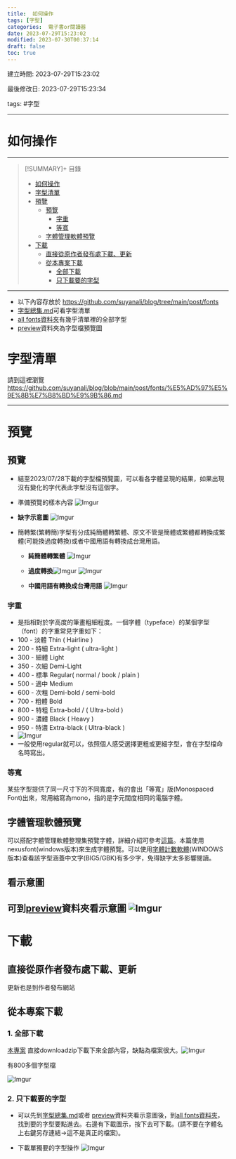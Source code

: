 ```yaml
---
title:  如何操作
tags: [字型]
categories:  電子書or閱讀器
date: 2023-07-29T15:23:02
modified: 2023-07-30T00:37:14
draft: false
toc: true
---
```


建立時間: 2023-07-29T15:23:02

最後修改日: 2023-07-29T15:23:34

tags:  #字型

---
# 如何操作

---
>[!SUMMARY]+ 目錄
>- [如何操作](如何操作.md#如何操作)
>- [字型清單](如何操作.md#字型清單)
>- [預覽](如何操作.md#預覽)
>    - [預覽](如何操作.md#預覽)
>        - [字重](如何操作.md#字重)
>        - [等寬](如何操作.md#等寬)
>    - [字體管理軟體預覽](如何操作.md#字體管理軟體預覽)
>- [下載](如何操作.md#下載)
>    - [直接從原作者發布處下載、更新](如何操作.md#直接從原作者發布處下載、更新)
>    - [從本專案下載](如何操作.md#從本專案下載)
>        - [全部下載](如何操作.md#全部下載)
>        - [只下載要的字型](如何操作.md#只下載要的字型)



---
- 以下內容存放於 https://github.com/suyanali/blog/tree/main/post/fonts
- [字型總集.md](https://github.com/suyanali/blog/blob/main/post/fonts/%E5%AD%97%E5%9E%8B%E7%B8%BD%E9%9B%86.md)可看字型清單
- [all fonts資料夾](https://github.com/suyanali/blog/tree/main/post/fonts/All%20fonts)有幾乎清單裡的全部字型
- [preview](https://github.com/suyanali/blog/tree/main/post/fonts/preview)資料夾為字型檔預覽圖
# 字型清單
請到這裡瀏覽
https://github.com/suyanali/blog/blob/main/post/fonts/%E5%AD%97%E5%9E%8B%E7%B8%BD%E9%9B%86.md

---

# 預覽

## 預覽
- 結至2023/07/28下載的字型檔預覽圖，可以看各字體呈現的結果，如果出現沒有變化的字代表此字型沒有這個字。
- 準備預覽的樣本內容
 ![Imgur](https://i.imgur.com/i07CDRw.png)

- **缺字示意圖**
 ![Imgur](https://i.imgur.com/JIBqcRJ.png)

- 簡轉繁(繁轉簡)字型有分成純簡體轉繁體、原文不管是簡體或繁體都轉換成繁體(可能換過度轉換)或者中國用語有轉換成台灣用語。
	- **純簡體轉繁體** ![Imgur](https://i.imgur.com/Gh1yneu.png)
	
	 - **過度轉換**![Imgur](https://i.imgur.com/fbFYasF.png) 	![Imgur](https://i.imgur.com/EoSmpG8.png)
	
	- **中國用語有轉換成台灣用語** 	![Imgur](https://i.imgur.com/NxLJEM1.png)

### 字重
- 是指相對於字高度的筆畫粗細程度。一個字體（typeface）的某個字型（font）的字重常見字重如下：
- 100 - 淡體 Thin ( Hairline )
- 200 - 特細 Extra-light ( ultra-light )
- 300 - 細體 Light
- 350 - 次細 Demi-Light
- 400 - 標準 Regular( normal / book / plain )
- 500 - 適中 Medium
- 600 - 次粗 Demi-bold / semi-bold
- 700 - 粗體 Bold
- 800 - 特粗 Extra-bold / ( Ultra-bold )
- 900 - 濃體 Black ( Heavy )
- 950 - 特濃 Extra-black ( Ultra-black )
- ![Imgur](https://i.imgur.com/8apyzhb.png)
- 一般使用regular就可以，依照個人感受選擇更粗或更細字型，會在字型檔命名時寫出。
### 等寬
某些字型提供了同一尺寸下的不同寬度，有的會出「等寬」版(Monospaced Font)出來，常用縮寫為mono，指的是字元闊度相同的電腦字體。

## 字體管理軟體預覽
可以搭配字體管理軟體整理集預覽字體，詳細介紹可參考[這篇](https://tw.eagle.cool/blog/post/font-management-software)。本篇使用nexusfont(windows版本)來生成字體預覽。可以使用[字體計數軟體](https://github.com/NightFurySL2001/CJK-character-count)(WINDOWS版本)查看該字型涵蓋中文字(BIG5/GBK)有多少字，免得缺字太多影響閱讀。
## 看示意圖
可到[preview](https://github.com/suyanali/blog/tree/main/post/fonts/preview)資料夾看示意圖 ![Imgur](https://imgur.com/VnLgmpx.gif)
---



# 下載

## 直接從原作者發布處下載、更新
更新也是到作者發布網站



## 從本專案下載

### 1. 全部下載
[本專案](https://github.com/suyanali/blog/tree/main) 直接downloadzip下載下來全部內容，缺點為檔案很大。![Imgur](https://i.imgur.com/lP8lRH4.png)

有800多個字型檔

![Imgur](https://i.imgur.com/ZU2eZhM.png)


### 2. 只下載要的字型
- 可以先到[字型總集.md](https://github.com/suyanali/blog/blob/main/post/fonts/%E5%AD%97%E5%9E%8B%E7%B8%BD%E9%9B%86.md)或者 [preview](https://github.com/suyanali/blog/tree/main/post/fonts/preview)資料夾看示意圖後，到[all fonts資料夾](https://github.com/suyanali/blog/tree/main/post/fonts/All%20fonts)，找到要的字型要點進去。右邊有下載圖示，按下去可下載。(請不要在字體名上右鍵另存連結→這不是真正的檔案)。

- 下載單獨要的字型操作
![Imgur](https://imgur.com/xbxXtyK.gif)

